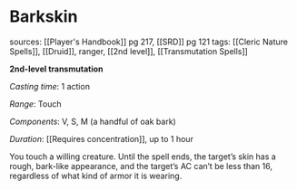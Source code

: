 # Barkskin
sources: [[Player's Handbook]] pg 217, [[SRD]] pg 121
tags: [[Cleric Nature Spells]], [[Druid]], ranger, [[2nd level]], [[Transmutation Spells]]

**2nd-level transmutation**

*Casting time*: 1 action

*Range*: Touch

*Components*: V, S, M (a handful of oak bark)

*Duration*: [[Requires concentration]], up to 1 hour

You touch a willing creature. Until the spell ends, the target’s skin has a rough, bark-like appearance, and the target’s AC can’t be less than 16, regardless of what kind of armor it is wearing.
